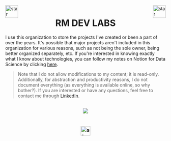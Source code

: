 <img align="left" width="40" alt="star" src="https://imgur.com/QYEEdAG.png"/>
<img align="right" width="40" alt="star" src="https://imgur.com/QYEEdAG.png"/>

<h1 align="center"> RM DEV LABS</h1>

I use this organization to store the projects I've created or been a part of
over the years. It's possible that major projects aren't included in this
organization for various reasons, such as not being the sole owner, being
better organized separately, etc. If you're interested in knowing exactly
what I know about technologies, you can follow my notes on Notion for Data
Science by clicking [here](https://raickmiranda.notion.site/33e89e94ea434bba9c0506ba90d8c201?v=bfdff60052c843c38a12e19b60f80960&pvs=4).

> Note that I do not allow modifications to my content; it is read-only.
> Additionally, for abstraction and productivity reasons, I do not document
> everything (as everything is available online, so why bother?). If you are
> interested or have any questions, feel free to contact me through
> [LinkedIn](https://www.linkedin.com/in/raickmiranda/).

<br>

<div align="center">
    <img src="https://imgur.com/yvU9mBS.gif">
</div>

<br>

<h3 align="center"><img width="30" alt="star"
   src="https://i.imgur.com/8XzXlZ3.png"/></h3>